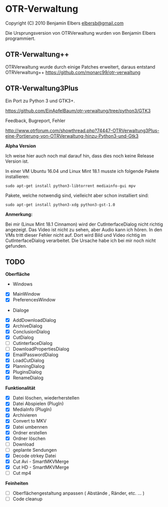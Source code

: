 OTR-Verwaltung
==============

Copyright (C) 2010 Benjamin Elbers <elbersb@gmail.com>

Die Ursprungsversion von OTRVerwaltung wurden von Benjamin Elbers programmiert.

OTR-Verwaltung++
-----

OTRVerwaltung wurde durch einige Patches erweitert, daraus entstand OTRVerwaltung++
https://github.com/monarc99/otr-verwaltung

OTR-Verwaltung3Plus
-----

Ein Port zu Python 3 und GTK3+.

https://github.com/EinApfelBaum/otr-verwaltung/tree/python3/GTK3

Feedback, Bugreport, Fehler

http://www.otrforum.com/showthread.php?74447-OTRVerwaltung3Plus-eine-Portierung-von-OTRVerwaltung-hinzu-Python3-und-Gtk3

__Alpha Version__

Ich weise hier auch noch mal darauf hin, dass dies noch keine Release Version ist.


In einer VM Ubuntu 16.04 und Linux Mint 18.1 musste ich folgende Pakete installieren:

`sudo apt-get install python3-libtorrent mediainfo-gui mpv`

Pakete, welche notwendig sind, vielleicht aber schon installiert sind:

`sudo apt-get install python3-xdg python3-gst-1.0`

__Anmerkung:__

Bei mir (Linux Mint 18.1 Cinnamon) wird der CutInterfaceDialog nicht richtig angezeigt.
Das Video ist nicht zu sehen, aber Audio kann ich hören.
In den VMs tritt dieser Fehler nicht auf. Dort wird Bild und Video richtig im CutInterfaceDialog verarbeitet.
Die Ursache habe ich bei mir noch nicht gefunden.

TODO
----

__Oberfläche__
- Windows
- [x] MainWindow
- [x] PreferencesWindow
- Dialoge
- [x] AddDownloadDialog
- [x] ArchiveDialog
- [x] ConclusionDialog
- [x] CutDialog
- [ ] CutinterfaceDialog
- [ ] DownloadPropertiesDialog
- [x] EmailPasswordDialog
- [x] LoadCutDialog
- [x] PlanningDialog
- [x] PluginsDialog
- [x] RenameDialog

__Funktionalität__
- [x] Datei löschen, wiederherstellen
- [x] Datei Abspielen (PlugIn)
- [x] MediaInfo (PlugIn)
- [x] Archivieren
- [x] Convert to MKV
- [x] Datei umbennen
- [x] Ordner erstellen
- [x] Ordner löschen
- [ ] Download
- [ ] geplante Sendungen
- [x] Decode otrkey Datei
- [x] Cut Avi - SmartMKVMerge
- [x] Cut HD - SmartMKVMerge
- [ ] Cut mp4

__Feinheiten__
- [ ] Oberflächengestaltung anpassen ( Abstände , Ränder, etc. ... )
- [ ] Code cleanup
